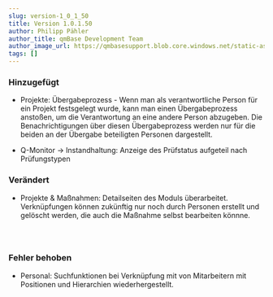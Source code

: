 ```yaml
---
slug: version-1_0_1_50
title: Version 1.0.1.50
author: Philipp Pähler
author_title: qmBase Development Team
author_image_url: https://qmbasesupport.blob.core.windows.net/static-assets/img/persons/paehler_round.png
tags: []
---
```

### Hinzugefügt

*   Projekte: Übergabeprozess - Wenn man als verantwortliche Person für ein Projekt festsgelegt wurde, kann man einen Übergabeprozess anstoßen, um die Verantwortung an eine andere Person abzugeben. Die Benachrichtigungen über diesen Übergabeprozess werden nur für die beiden an der Übergabe beteiligten Personen dargestellt.

*   Q-Monitor -> Instandhaltung: Anzeige des Prüfstatus aufgeteil nach Prüfungstypen

### Verändert

*   Projekte & Maßnahmen: Detailseiten des Moduls überarbeitet. Verknüpfungen können zukünftig nur noch durch Personen erstellt und gelöscht werden, die auch die Maßnahme selbst bearbeiten könnne.

###  

### Fehler behoben

*   Personal: Suchfunktionen bei Verknüpfung mit von Mitarbeitern mit Positionen und Hierarchien wiederhergestellt.